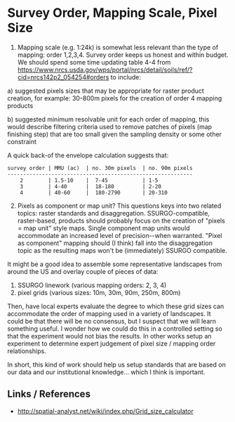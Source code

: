 # Survey Order, Mapping Scale, Pixel Size


1. Mapping scale (e.g. 1:24k) is somewhat less relevant than the type of mapping: order 1,2,3,4. Survey order keeps us honest and within budget. We should spend some time updating table 4-4 from https://www.nrcs.usda.gov/wps/portal/nrcs/detail/soils/ref/?cid=nrcs142p2_054254#orders to include:

a) suggested pixels sizes that may be appropriate for raster product creation, for example: 30-800m pixels for the creation of order 4 mapping products

b) suggested minimum resolvable unit for each order of mapping, this would describe filtering criteria used to remove patches of pixels (map finishing step) that are too small given the sampling density or some other constraint

A quick back-of the envelope calculation suggests that:

```
survey order | MMU (ac)  | no. 30m pixels  | no. 90m pixels
-----------------------------------------------------------
    2        | 1.5-10    |  7-45           | 1-5
    3        | 4-40      |  18-180         | 2-20
    4        | 40-60     |  180-2790       | 20-310
```

2. Pixels as component or map unit? This questions keys into two related topics: raster standards and disaggregation. SSURGO-compatible, raster-based, products should probably focus on the creation of "pixels = map unit" style maps. Single component map units would accommodate an increased level of precision--when warranted. "Pixel as component" mapping should (I think) fall into the disaggregation topic as the resulting maps won't be (immediately) SSURGO compatible.


It might be a good idea to assemble some representative landscapes from around the US and overlay couple of pieces of data:

1. SSURGO linework (various mapping orders: 2, 3, 4)
2. pixel grids (various sizes: 10m, 30m, 90m, 250m, 800m)

Then, have local experts evaluate the degree to which these grid sizes can accommodate the order of mapping used in a variety of landscapes. It could be that there will be no consensus, but I suspect that we will learn something useful. I wonder how we could do this in a controlled setting so that the experiment would not bias the results. In other works setup an experiment to determine expert judgement of pixel size / mapping order relationships.

In short, this kind of work should help us setup standards that are based on our data and our institutional knowledge... which I think is important.


## Links / References
   
   * http://spatial-analyst.net/wiki/index.php/Grid_size_calculator
   
   